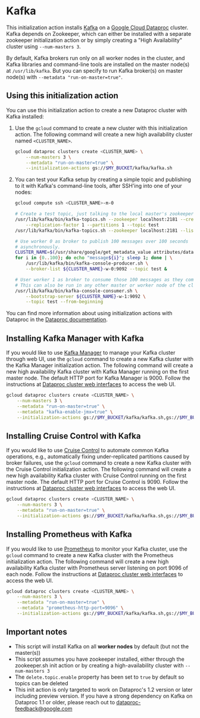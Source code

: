 # Kafka

This initialization action installs [Kafka](http://kafka.apache.org) on a [Google Cloud Dataproc](https://cloud.google.com/dataproc) cluster. Kafka depends on Zookeeper, which can either be installed with a separate zookeeper initialization action or by simply creating a "High Availability" cluster using `--num-masters 3`.

By default, Kafka brokers run only on all worker nodes in the cluster, and Kafka libraries and command-line tools are installed on the master node(s) at `/usr/lib/kafka`. But you can specify to run Kafka broker(s) on master node(s) with `--metadata "run-on-master=true"`.

## Using this initialization action

You can use this initialization action to create a new Dataproc cluster with Kafka installed:

1. Use the `gcloud` command to create a new cluster with this initialization action. The following command will create a new high availability cluster named `<CLUSTER_NAME>`.

    ```bash
    gcloud dataproc clusters create <CLUSTER_NAME> \
        --num-masters 3 \
        --metadata "run-on-master=true" \
        --initialization-actions gs://$MY_BUCKET/kafka/kafka.sh
    ```
1. You can test your Kafka setup by creating a simple topic and publishing to it with Kafka's command-line tools, after SSH'ing into one of your nodes:

    ```bash
    gcloud compute ssh <CLUSTER_NAME>-m-0

    # Create a test topic, just talking to the local master's zookeeper server.
    /usr/lib/kafka/bin/kafka-topics.sh --zookeeper localhost:2181 --create \
        --replication-factor 1 --partitions 1 --topic test
    /usr/lib/kafka/bin/kafka-topics.sh --zookeeper localhost:2181 --list

    # Use worker 0 as broker to publish 100 messages over 100 seconds
    # asynchronously.
    CLUSTER_NAME=$(/usr/share/google/get_metadata_value attributes/dataproc-cluster-name)
    for i in {0..100}; do echo "message${i}"; sleep 1; done | \
        /usr/lib/kafka/bin/kafka-console-producer.sh \
        --broker-list ${CLUSTER_NAME}-w-0:9092 --topic test &

    # User worker 1 as broker to consume those 100 messages as they come.
    # This can also be run in any other master or worker node of the cluster.
    /usr/lib/kafka/bin/kafka-console-consumer.sh \
        --bootstrap-server ${CLUSTER_NAME}-w-1:9092 \
        --topic test --from-beginning
    ```

You can find more information about using initialization actions with Dataproc in the [Dataproc documentation](https://cloud.google.com/dataproc/init-actions).

## Installing Kafka Manager with Kafka

If you would like to use [Kafka Manager](https://github.com/yahoo/kafka-manager) to manage your Kafka cluster through web UI, use the `gcloud` command to create a new Kafka cluster with the Kafka Manager initialization action. The following command will create a new high availability Kafka cluster with Kafka Manager running on the first master node. The default HTTP port for Kafka Manager is 9000. Follow the instructions at [Dataproc cluster web interfaces](https://cloud.google.com/dataproc/docs/concepts/accessing/cluster-web-interfaces) to access the web UI.

```bash
gcloud dataproc clusters create <CLUSTER_NAME> \
    --num-masters 3 \
    --metadata "run-on-master=true" \
    --metadata "kafka-enable-jmx=true" \
    --initialization-actions gs://$MY_BUCKET/kafka/kafka.sh,gs://$MY_BUCKET/kafka/kafka-manager.sh
```

## Installing Cruise Control with Kafka

If you would like to use [Cruise Control](https://github.com/linkedin/cruise-control) to automate common Kafka operations, e.g., automatically fixing under-replicated partitions caused by broker failures, use the `gcloud` command to create a new Kafka cluster with the Cruise Control initialization action. The following command will create a new high availability Kafka cluster with Cruise Control running on the first master node. The default HTTP port for Cruise Control is 9090. Follow the instructions at [Dataproc cluster web interfaces](https://cloud.google.com/dataproc/docs/concepts/accessing/cluster-web-interfaces) to access the web UI.

```bash
gcloud dataproc clusters create <CLUSTER_NAME> \
    --num-masters 3 \
    --metadata "run-on-master=true" \
    --initialization-actions gs://$MY_BUCKET/kafka/kafka.sh,gs://$MY_BUCKET/kafka/cruise-control.sh
```

## Installing Prometheus with Kafka

If you would like to use [Prometheus](https://github.com/prometheus/prometheus) to monitor your Kafka cluster, use the `gcloud` command to create a new Kafka cluster with the Prometheus initialization action. The following command will create a new high availability Kafka cluster with Prometheus server listening on port 9096 of each node. Follow the instructions at [Dataproc cluster web interfaces](https://cloud.google.com/dataproc/docs/concepts/accessing/cluster-web-interfaces) to access the web UI.

```bash
gcloud dataproc clusters create <CLUSTER_NAME> \
    --num-masters 3 \
    --metadata "run-on-master=true" \
    --metadata "prometheus-http-port=9096" \
    --initialization-actions gs://$MY_BUCKET/kafka/kafka.sh,gs://$MY_BUCKET/prometheus/prometheus.sh
```

## Important notes

* This script will install Kafka on all **worker nodes** by default (but not the master(s))
* This script assumes you have zookeeper installed, either through the zookeeper.sh init action or by creating a high-availability cluster with `--num-masters 3`
* The `delete.topic.enable` property has been set to `true` by default so topics can be deleted
* This init action is only targeted to work on Dataproc's 1.2 version or later including preview version. If you have a strong dependency on Kafka on Dataproc 1.1 or older, please reach out to dataproc-feedback@google.com
